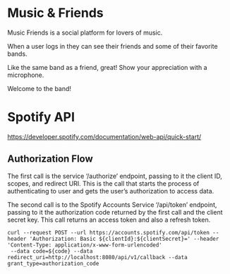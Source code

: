 # Music & Friends

Music Friends is a social platform for lovers of music.

When a user logs in they can see their friends and some of their favorite bands.

Like the same band as a friend, great! Show your appreciation with a microphone.

Welcome to the band!


# Spotify API

https://developer.spotify.com/documentation/web-api/quick-start/

## Authorization Flow 

The first call is the service ‘/authorize’ endpoint, passing to it the client ID, scopes, and redirect URI. 
This is the call that starts the process of authenticating to user and gets the user’s authorization to access data.

The second call is to the Spotify Accounts Service ‘/api/token’ endpoint, passing to it the authorization code returned by the first call and the client secret key. 
This call returns an access token and also a refresh token.


```
curl --request POST --url https://accounts.spotify.com/api/token --header 'Authorization: Basic ${clientId}:${clientSecret}=' --header 'Content-Type: application/x-www-form-urlencoded'
 --data code=${code} --data redirect_uri=http://localhost:8080/api/v1/callback --data grant_type=authorization_code
```